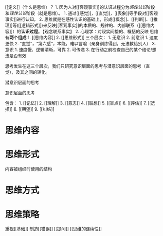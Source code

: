 [[定义]]（什么是思维）？
	1. 因为人对[[客观事实]]的认识过程分为*感性认识*阶段和*理性认识*阶段（就是思维）。
		1. 通过[[感觉]]，[[直觉]]，[[表象]]等手段对[[客观事实]]进行认知。
		2. 思维就是在感性认识的基础上，形成[[概念]]、[[判断]]、[[推理]]等([[逻辑形式]])来反映[[客观事实]]的本质的、规律的、内部联系（[[思维内容]]）的**认识过程**。【观念联系事实】
	2. 心理学：对现实间接的、概括的反映
思维有**两个组成**
	1. [[思维内容]] 
	2. [[思维形式]] 
三个层次：
	1. 无意识
	2. 前意识
		1. 速度更快
		2. “直觉”，“第六感”，本能，难以言喻（亲身训练得到，无法教给别人）
	3. 意识
		1. 速度慢，逻辑清晰，可靠
		2. 可传递
		3. 在行动之前检查自己的某个结论/想法是否有效

思考发生在这三个层次，我们只研究意识层面的思考与潜意识层面的思考（直觉），及其之间的转化。

潜意识层面的思考

意识层面的思考

包含：
	1. [[记忆]]
	2. [[理解]]
	3. [[意志]]
	4. [[联想]]
	5. [[盲点]]
	6. [[评估]]
	7. [[选择]]
	8. [[期望]]
	9. [[纠结]]

# 思维内容
# 思维形式
内容被组织时使用的结构
# 思维方式
# 思维策略
重视[[基础]] 
制造[[错误]] 
[[提问]] 
[[思维的连续性]] 